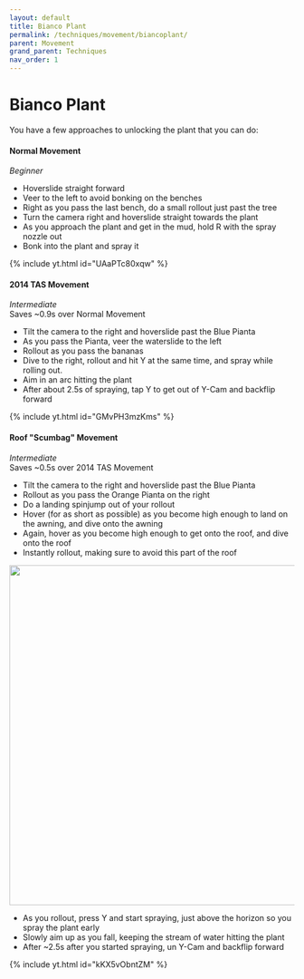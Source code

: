 ```yaml
---
layout: default 
title: Bianco Plant
permalink: /techniques/movement/biancoplant/
parent: Movement
grand_parent: Techniques
nav_order: 1
---
```

# Bianco Plant
You have a few approaches to unlocking the plant that you can do:
#### Normal Movement
*Beginner*  
- Hoverslide straight forward
- Veer to the left to avoid bonking on the benches
- Right as you pass the last bench, do a small rollout just past the tree
- Turn the camera right and hoverslide straight towards the plant
- As you approach the plant and get in the mud, hold R with the spray nozzle out
- Bonk into the plant and spray it

{% include yt.html id="UAaPTc80xqw" %}  
#### 2014 TAS Movement
*Intermediate*  
Saves ~0.9s over Normal Movement  
- Tilt the camera to the right and hoverslide past the Blue Pianta
- As you pass the Pianta, veer the waterslide to the left
- Rollout as you pass the bananas
- Dive to the right, rollout and hit Y at the same time, and spray while rolling out.
- Aim in an arc hitting the plant
- After about 2.5s of spraying, tap Y to get out of Y-Cam and backflip forward

{% include yt.html id="GMvPH3mzKms" %}  
#### Roof "Scumbag" Movement
*Intermediate*  
Saves ~0.5s over 2014 TAS Movement  
- Tilt the camera to the right and hoverslide past the Blue Pianta
- Rollout as you pass the Orange Pianta on the right
- Do a landing spinjump out of your rollout
- Hover (for as short as possible) as you become high enough to land on the awning, and dive onto the awning
- Again, hover as you become high enough to get onto the roof, and dive onto the roof
- Instantly rollout, making sure to avoid this part of the roof

<img src="https://i.imgur.com/tNWsmZe.png" width="600">  

- As you rollout, press Y and start spraying, just above the horizon so you spray the plant early
- Slowly aim up as you fall, keeping the stream of water hitting the plant
- After ~2.5s after you started spraying, un Y-Cam and backflip forward  

{% include yt.html id="kKX5vObntZM" %}  
